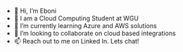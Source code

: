 - 👋 Hi, I’m Eboni 
- 👀 I am a Cloud Computing Student at WGU
- 🌱 I’m currently learning Azure and AWS solutions
- 💞️ I’m looking to collaborate on cloud based integrations
- 📫 Reach out to me on Linked In. Lets chat!

<!---
Eboni-github/Eboni-github is a ✨ special ✨ repository because its `README.md` (this file) appears on your GitHub profile.
You can click the Preview link to take a look at your changes.
--->
